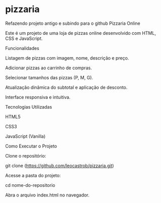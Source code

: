 # pizzaria
Refazendo projeto antigo e subindo para o github
Pizzaria Online

Este é um projeto de uma loja de pizzas online desenvolvido com HTML, CSS e JavaScript.

Funcionalidades

Listagem de pizzas com imagem, nome, descrição e preço.

Adicionar pizzas ao carrinho de compras.

Selecionar tamanhos das pizzas (P, M, G).

Atualização dinâmica do subtotal e aplicação de desconto.

Interface responsiva e intuitiva.

Tecnologias Utilizadas

HTML5

CSS3

JavaScript (Vanilla)

Como Executar o Projeto

Clone o repositório:

git clone (https://github.com/leocastrob/pizzaria.git)

Acesse a pasta do projeto:

cd nome-do-repositorio

Abra o arquivo index.html no navegador.
